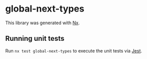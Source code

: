 # global-next-types

This library was generated with [Nx](https://nx.dev).

## Running unit tests

Run `nx test global-next-types` to execute the unit tests via [Jest](https://jestjs.io).
